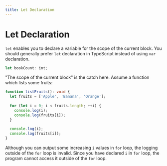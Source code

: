 ```yaml
---
title: Let Declaration
---
```


# Let Declaration

`let` enables you to declare a variable for the scope of the current block. You should generally prefer `let` declaration in TypeScript instead of using `var` declaration.

```typescript
let bookCount: int;
```

"The scope of the current block" is the catch here. Assume a function which lists some fruits:

```typescript
function listFruits(): void {
  let fruits = ['Apple', 'Banana', 'Orange'];
  
  for (let i = 0; i < fruits.length; ++i) {
    console.log(i);
    console.log(fruits[i]);
  }
  
  console.log(i);
  console.log(fruits[i]);
}
```

Although you can output some increasing `i` values in `for` loop, the logging outside of the `for` loop is invalid. Since you have declared `i` in `for` loop, the program cannot access it outside of the `for` loop.
